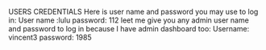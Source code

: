 USERS CREDENTIALS
Here is user name and password you may use to log in:
User name :lulu
password: 112
leet me give you any admin user name and password to log in because I have admin dashboard too:
Username: vincent3
password: 1985




